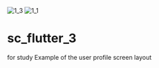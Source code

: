 ![1_3](https://user-images.githubusercontent.com/79207629/131643896-a9f31293-a870-43df-b3a3-9fe3533285b4.png)
![1_1](https://user-images.githubusercontent.com/79207629/131643901-1199e819-aba5-45dd-8bce-895fb8becac8.png)
# sc_flutter_3
for study
Example of the user profile screen layout
